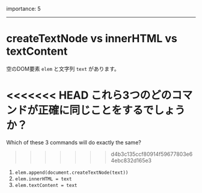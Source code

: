 importance: 5

---

# createTextNode vs innerHTML vs textContent

空のDOM要素 `elem` と文字列 `text` があります。

<<<<<<< HEAD
これら3つのどのコマンドが正確に同じことをするでしょうか？
=======
Which of these 3 commands will do exactly the same?
>>>>>>> d4b3c135ccf80914f59677803e64ebc832d165e3

1. `elem.append(document.createTextNode(text))`
2. `elem.innerHTML = text`
3. `elem.textContent = text`
